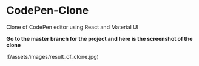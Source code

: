 # CodePen-Clone
Clone of CodePen editor using React and Material UI

**Go to the master branch for the project and here is the screenshot of the clone**

!(/assets/images/result_of_clone.jpg)
